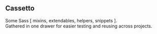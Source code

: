 ## Cassetto

Some Sass [ mixins, extendables, helpers, snippets ].  
Gathered in one drawer for easier testing and reusing across projects.  

